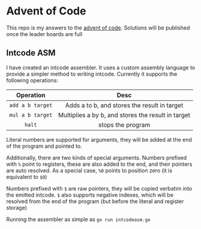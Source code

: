 # Advent of Code
This repo is my answers to the [advent of code](https://adventofcode.com). Solutions will be published once the leader boards are full

## Intcode ASM
I have created an intcode assembler. It uses a custom assembly language to 
provide a simpler method to writing intcode. Currently it supports the following operations:

|Operation|Desc|
|:---:|:---:|
|`add a b target`|Adds a to b, and stores the result in target|
|`mul a b target`|Multiplies a by b, and stores the result in target|
|`halt`| stops the program|

Literal numbers are supported for arguments, they will be added at the end of the program and pointed to.


Additionally, there are two kinds of special arguments. Numbers prefixed with `%` point to registers, these are also added to the end,
and their pointers are auto resolved. As a special case, `%0` points to position zero (it is equivalent to `$0`)

Numbers prefixed with `$` are raw pointers, they will be copied verbatim into the emitted intcode.
`$` also supports negative indexes, which will be resolved from the end of the program (but before the literal and register storage)

Running the assembler as simple as `go run intcodeasm.go`
